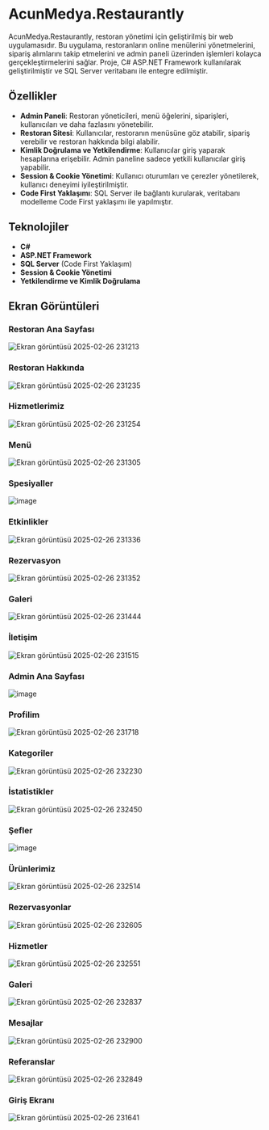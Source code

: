 # AcunMedya.Restaurantly

AcunMedya.Restaurantly, restoran yönetimi için geliştirilmiş bir web uygulamasıdır. Bu uygulama, restoranların online menülerini yönetmelerini, sipariş alımlarını takip etmelerini ve admin paneli üzerinden işlemleri kolayca gerçekleştirmelerini sağlar. Proje, C# ASP.NET Framework kullanılarak geliştirilmiştir ve SQL Server veritabanı ile entegre edilmiştir.

## Özellikler

- **Admin Paneli**: Restoran yöneticileri, menü öğelerini, siparişleri, kullanıcıları ve daha fazlasını yönetebilir.
- **Restoran Sitesi**: Kullanıcılar, restoranın menüsüne göz atabilir, sipariş verebilir ve restoran hakkında bilgi alabilir.
- **Kimlik Doğrulama ve Yetkilendirme**: Kullanıcılar giriş yaparak hesaplarına erişebilir. Admin paneline sadece yetkili kullanıcılar giriş yapabilir.
- **Session & Cookie Yönetimi**: Kullanıcı oturumları ve çerezler yönetilerek, kullanıcı deneyimi iyileştirilmiştir.
- **Code First Yaklaşımı**: SQL Server ile bağlantı kurularak, veritabanı modelleme Code First yaklaşımı ile yapılmıştır.

## Teknolojiler

- **C#**
- **ASP.NET Framework**
- **SQL Server** (Code First Yaklaşım)
- **Session & Cookie Yönetimi**
- **Yetkilendirme ve Kimlik Doğrulama**

## Ekran Görüntüleri
### Restoran Ana Sayfası
![Ekran görüntüsü 2025-02-26 231213](https://github.com/user-attachments/assets/b5cf1932-70e2-49ee-bad1-7c3088cc3d42)

### Restoran Hakkında
![Ekran görüntüsü 2025-02-26 231235](https://github.com/user-attachments/assets/7944e565-18bc-44e0-bffa-78b1219539da)

### Hizmetlerimiz
![Ekran görüntüsü 2025-02-26 231254](https://github.com/user-attachments/assets/0290a161-5467-4eb3-b3ab-ca1ad4a59059)

### Menü
![Ekran görüntüsü 2025-02-26 231305](https://github.com/user-attachments/assets/fe49d261-83ed-4214-ba7e-969d5f4eb965)

### Spesiyaller
![image](https://github.com/user-attachments/assets/7c2a49c1-f5a4-42b0-aec2-2a31a374f0da)

### Etkinlikler
![Ekran görüntüsü 2025-02-26 231336](https://github.com/user-attachments/assets/6f99f7c7-cc48-4027-b1e4-c0de725a6bfa)

### Rezervasyon
![Ekran görüntüsü 2025-02-26 231352](https://github.com/user-attachments/assets/51f3520d-6b00-4165-b4c3-74c8a9dd18c2)

### Galeri
![Ekran görüntüsü 2025-02-26 231444](https://github.com/user-attachments/assets/c59af002-6921-4b39-9926-2d16bb087f02)

### İletişim
![Ekran görüntüsü 2025-02-26 231515](https://github.com/user-attachments/assets/04912fd5-bd02-44cc-ae80-120b298e9bd0)

### Admin Ana Sayfası
![image](https://github.com/user-attachments/assets/b1187e29-a621-4fc2-8130-359277d2d0d2)

### Profilim
![Ekran görüntüsü 2025-02-26 231718](https://github.com/user-attachments/assets/cc282f51-17c1-4879-8761-e256ad377a33)

### Kategoriler
![Ekran görüntüsü 2025-02-26 232230](https://github.com/user-attachments/assets/861844e0-5562-4713-8b1b-256a5a24bccf)

### İstatistikler
![Ekran görüntüsü 2025-02-26 232450](https://github.com/user-attachments/assets/4f3838f4-2cad-48b8-b4f8-4715aeb682a9)

### Şefler
![image](https://github.com/user-attachments/assets/1db8af64-ef29-402e-9897-48eaddd8d804)

### Ürünlerimiz
![Ekran görüntüsü 2025-02-26 232514](https://github.com/user-attachments/assets/74f6d31b-e08f-4773-a109-a6b69aa13cb3)

### Rezervasyonlar
![Ekran görüntüsü 2025-02-26 232605](https://github.com/user-attachments/assets/20efadfb-92d0-4014-802d-7e9588101e65)

### Hizmetler
![Ekran görüntüsü 2025-02-26 232551](https://github.com/user-attachments/assets/67b547c9-b9ee-4521-872d-88d4a06cf738)

### Galeri 
![Ekran görüntüsü 2025-02-26 232837](https://github.com/user-attachments/assets/eca4ff07-32e1-4643-bfbc-acce45d3d9bb)

### Mesajlar
![Ekran görüntüsü 2025-02-26 232900](https://github.com/user-attachments/assets/07607039-907b-42f4-b724-dd470a8c94fe)

### Referanslar
![Ekran görüntüsü 2025-02-26 232849](https://github.com/user-attachments/assets/44e30cf1-1c5c-42e0-adf4-d17033ae0af9)

### Giriş Ekranı
![Ekran görüntüsü 2025-02-26 231641](https://github.com/user-attachments/assets/f1b0d832-ab8a-4fe1-a02e-2ac2568904e3)


